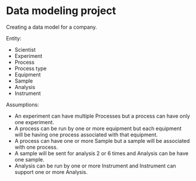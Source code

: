 # Data modeling project

Creating a data model for a company.

Entity:
- Scientist
- Experiment
- Process
- Process type
- Equipment
- Sample
- Analysis
- Instrument


Assumptions:
- An experiment can have multiple Processes but a process can have only one experiment.
- A process can be run by one or more equipment but each equipment will be having one process associated with that equipment.
- A process can have one or more Sample but a sample will be associated with one process.
- A sample will be sent for analysis 2 or 6 times and Analysis can be have one sample.
- Analysis can be run by one or more Instrument and Instrument can support one or more Analysis.
